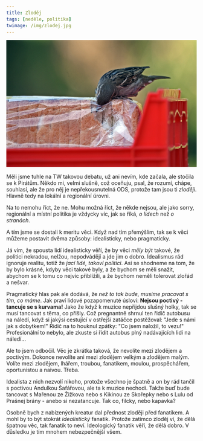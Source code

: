 ```yaml
---
title: Zloděj
tags: [neděle, politika]
twimage: /img/zlodej.jpg
---
```


![cover](/img/zlodej.jpg)

Měli jsme tuhle na TW takovou debatu, už ani nevím, kde začala, ale stočila se k Pirátům. Někdo mi, velmi slušně, což oceňuju, psal, že rozumí, chápe, souhlasí, ale že pro něj je nepřekousnutelná ODS, protože tam jsou ti _zloději_. Hlavně tedy na lokální a regionální úrovni.

Na to nemohu říct, že ne. Mohu možná říct, že někde nejsou, ale jako sorry, regionální a místní politika je vždycky víc, jak se říká, _o lidech_ než _o stranách_.

A tím jsme se dostali k meritu věci. Když nad tím přemýšlím, tak se k věci můžeme postavit dvěma způsoby: idealisticky, nebo pragmaticky.

Já vím, že spousta lidí idealisticky věří, že by věci _měly být_ takové, že politici nekradou, nelžou, nepodvádějí a jde jim o dobro. Idealismus rád ignoruje realitu, totiž že _jací lidé, takoví politici_. Asi se shodneme na tom, že by bylo krásné, kdyby věci takové byly, a že bychom se měli snažit, abychom se k tomu co nejvíc přiblížili, a že bychom neměli tolerovat zlořád a nešvar.

Pragmatický hlas pak ale dodává, že _než to tak bude, musíme pracovat s tím, co máme_. Jak praví lidové pozapomenuté úsloví: **Nejsou poctivý - tancuje se s kurvama!** Jako že když k muzice nepřijdou slušný holky, tak se musí tancovat s těma, co přišly. Což pregnantně shrnul ten řidič autobusu na náledí, když si jakýsi cestující v ostřejší zatáčce postěžoval: "Jede s námi jak s dobytkem!" Řidič na to houknul zpátky: "Co jsem naložil, to vezu!" Profesionální to nebylo, ale zkuste si řídit autobus plný nadávajících lidí na náledí...

Ale to jsem odbočil. Věc je zkrátka taková, že nevolíte mezi zlodějem a poctivým. Dokonce nevolíte ani mezi zlodějem velkým a zlodějem malým. Volíte mezi zlodějem, lhářem, troubou, fanatikem, moulou, prospěchářem, oportunistou a naivou. Třeba.

Idealista z nich nezvolí nikoho, protože všechno je špatně a on by rád tančil s poctivou Andulkou Šafářovou, ale ta k muzice nechodí. Takže buď bude tancovat s Mařenou ze Žižkova nebo s Kikinou ze Skořepky nebo s Lulu od Prašnej brány - anebo si nezatancuje. Tak co, filcky, nebo kapavka?

Osobně bych z nabízených kreatur dal přednost zloději před fanatikem. A mohl by to být stokrát _idealistický_ fanatik. Protože zatímco zloděj ví, že dělá špatnou věc, tak fanatik to neví. Ideologický fanatik věří, že dělá dobro. V důsledku je tím mnohem nebezpečnější všem.